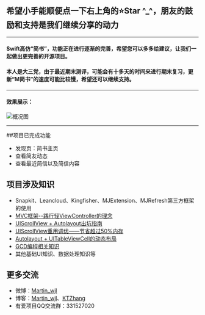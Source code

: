 ##  希望小手能顺便点一下右上角的⭐️Star ^_^，朋友的鼓励和支持是我们继续分享的动力
***

#### Swift高仿“简书”，功能正在进行逐渐的完善，希望您可以多多给建议，让我们一起做出更完善的开源项目。
#### 本人是大三党，由于最近期末测评，可能会有十多天的时间来进行期末复习，更新“M简书”的速度可能比较慢，希望还可以继续支持。
***

####  效果展示：
![概况图](http://ww2.sinaimg.cn/large/0060lm7Tgw1ezudam4g7pg30b20jrqv8.gif)

***
##项目已完成功能
* 发现页：简书主页
* 查看简友动态
* 查看最近简信以及简信内容

## 项目涉及知识
* Snapkit、Leancloud、Kingfisher、MJExtension、MJRefresh第三方框架的使用
* [MVC框架--践行轻ViewController的理念](http://oncenote.com/2015/12/08/How-to-build-UI/)
* [UIScrollView + Autolayout出坑指南](http://www.jianshu.com/p/f7f1ba67c3ca)
* [UIScrollView重用调优——节省超过50%内存](http://www.jianshu.com/p/a7698be04d3f)
* [Autolayout + UITableViewCell的动态布局](http://www.jianshu.com/p/3429ac5a4e4d)
* [GCD编程相关知识](http://www.jianshu.com/p/69f76edf0a09)
* 其他基础UI知识、数据处理知识等

## 更多交流
* 微博：[Martin_wjl](http://weibo.com/5419850564/profile?topnav=1&wvr=6)
* 博客：[Martin_wjl](http://www.jianshu.com/users/9c51a213b02e/latest_articles)、[KTZhang](http://www.jianshu.com/users/3e55748920d2/latest_articles)
* 有爱项目QQ交流群：331527020

